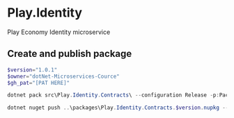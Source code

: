 # Play.Identity
Play Economy Identity microservice

## Create and publish package
```powershell
$version="1.0.1"
$owner="dotNet-Microservices-Cource"
$gh_pat="[PAT HERE]"

dotnet pack src\Play.Identity.Contracts\ --configuration Release -p:PackageVersion=$version -p:RepositoryUrl=https://github.com/$owner/play.identity -o..\packages

dotnet nuget push ..\packages\Play.Identity.Contracts.$version.nupkg --api-key $gh_pat --source "github"